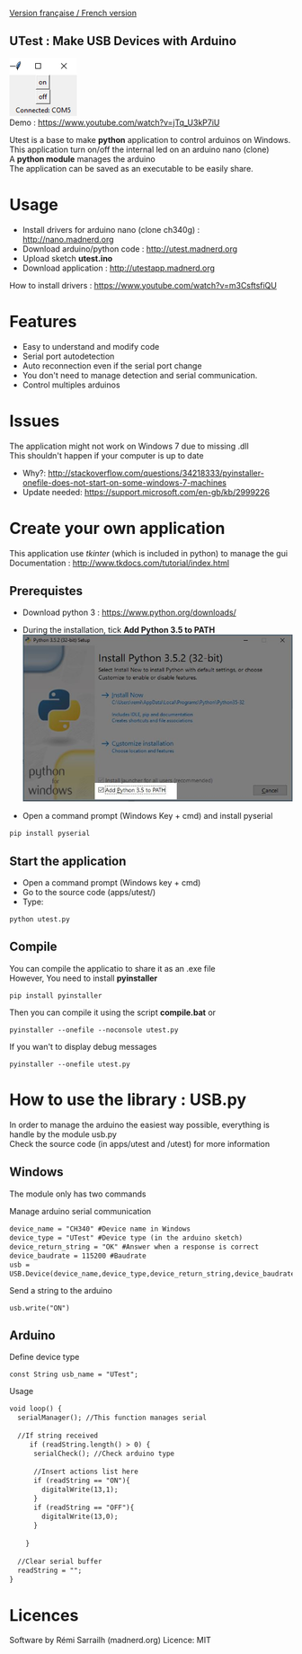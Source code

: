[Version française / French version](https://github.com/pigetArduino/utest/blob/master/README.fr.MD)

UTest : Make USB Devices with Arduino
-------------------
![UTestpython app](https://github.com/pigetArduino/utest/raw/master/doc/utestapp.png)   
Demo : https://www.youtube.com/watch?v=jTq_U3kP7iU

Utest is a base to make **python** application to control arduinos on Windows.   
This application turn on/off the internal led on an arduino nano (clone)   
A **python module** manages the arduino    
The application can be saved as an executable to be easily share.   

# Usage
* Install drivers for arduino nano (clone ch340g)  : http://nano.madnerd.org
* Download arduino/python code : http://utest.madnerd.org
* Upload sketch **utest.ino**
* Download application : http://utestapp.madnerd.org   

How to install drivers : https://www.youtube.com/watch?v=m3CsftsfiQU

# Features
* Easy to understand and modify code 
* Serial port autodetection
* Auto reconnection even if the serial port change
* You don't need to manage detection and serial communication.
* Control multiples arduinos

# Issues
The application might not work on Windows 7 due to missing .dll   
This shouldn't happen if your computer is up to date
* Why?: http://stackoverflow.com/questions/34218333/pyinstaller-onefile-does-not-start-on-some-windows-7-machines
* Update needed: https://support.microsoft.com/en-gb/kb/2999226

# Create your own application
This application use *tkinter* (which is included in python) to manage the gui    
Documentation : http://www.tkdocs.com/tutorial/index.html

## Prerequistes
* Download python 3 : https://www.python.org/downloads/
* During the installation, tick **Add Python 3.5 to PATH**   
![Python Path](https://github.com/pigetArduino/utest/raw/master/doc/python_install_path.jpg)

* Open a command prompt (Windows Key + cmd) and install pyserial
```
pip install pyserial
```

## Start the application
* Open a command prompt (Windows key + cmd)
* Go to the source code (apps/utest/)
* Type:
```
python utest.py
```

## Compile
You can compile the applicatio to share it as an .exe file    
However, You need to install **pyinstaller**

```
pip install pyinstaller
```
Then you can compile it using the script **compile.bat** or 
```
pyinstaller --onefile --noconsole utest.py 
```
If you wan't to display debug messages
```
pyinstaller --onefile utest.py 
```

# How to use the library : USB.py
In order to manage the arduino the easiest way possible, everything is handle by the module usb.py    
Check the source code (in apps/utest and /utest) for more information

## Windows
The module only has two commands

Manage arduino serial communication
```
device_name = "CH340" #Device name in Windows
device_type = "UTest" #Device type (in the arduino sketch)
device_return_string = "OK" #Answer when a response is correct
device_baudrate = 115200 #Baudrate
usb = USB.Device(device_name,device_type,device_return_string,device_baudrate)
```

Send a string to the arduino
```
usb.write("ON")
```

## Arduino
Define device type
```
const String usb_name = "UTest";
```

Usage
```
void loop() {
  serialManager(); //This function manages serial

  //If string received
     if (readString.length() > 0) {
      serialCheck(); //Check arduino type

      //Insert actions list here
      if (readString == "ON"){
        digitalWrite(13,1);
      }
      if (readString == "OFF"){
        digitalWrite(13,0);
      }
      
    }

  //Clear serial buffer
  readString = "";
}
```

# Licences
Software by Rémi Sarrailh (madnerd.org)
Licence: MIT
